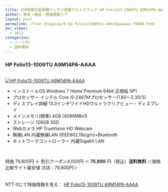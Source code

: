 ```yaml
---
title: 約9時間の長時間バッテリ搭載ウルトラブック HP Folio13-1009TU A9M14PA-AAAA 特価75800円！送料無料！
author: 激安・格安・特価情報ツウ
layout: post
permalink: /free-shipping/9-hp-folio131009tu-a9m14paaaaa-75800.html
pvc_views:
  - 1813
categories:
  - ノートPC
  - 送料無料
---
```

### HP Folio13-1009TU A9M14PA-AAAA

<div class="img-bg2 img_L">
  <a href="http://px.a8.net/svt/ejp?a8mat=ZYP6S+8IMA3E+S1Q+BWGDT&#038;a8ejpredirect=http://nttxstore.jp/_II_HP13890449" target="_blank"><br /> <img border="0" alt="HP Folio13-1009TU A9M14PA-AAAA" src="http://i0.wp.com/image.nttxstore.jp/l2_images/H/HP/HP13890449.jpg?w=120" data-recalc-dims="1" /></a>
</div>

<!--more-->

  * インストールOS Windows 7 Home Premium 64bit 正規版 SP1
  * プロセッサー インテル Core i5-2467Mプロセッサー(1.60～2.30/3)
  * ディスプレイ詳細 13.3インチワイドHDウルトラクリアビュー・ディスプレイ
  * メインメモリ(標準) 4GB (4096MBx1)
  * ストレージ 128GB SSD
  * Webカメラ HP TrueVision HD Webcam
  * 無線LAN 内蔵無線LAN (IEEE802.11b/g/n)+Bluetooth
  * ネットワークコントローラー 内蔵Gigabit LAN

<br clear="all" />

特価 79,800円 ＋ 割引クーポン4,000円 ＝ <span class="tokka-price"><strong>75,800</strong></span> 円（税込）**送料無料** ＜価格比較サイト最安値 次店：79,800円＞

　  
NTT-Xにて特価情報を見る： <span class="fs150p"><a href="http://px.a8.net/svt/ejp?a8mat=ZYP6S+8IMA3E+S1Q+BWGDT&#038;a8ejpredirect=http://nttxstore.jp/_II_HP13890449" target="_blank">HP Folio13-1009TU A9M14PA-AAAA</a></span>